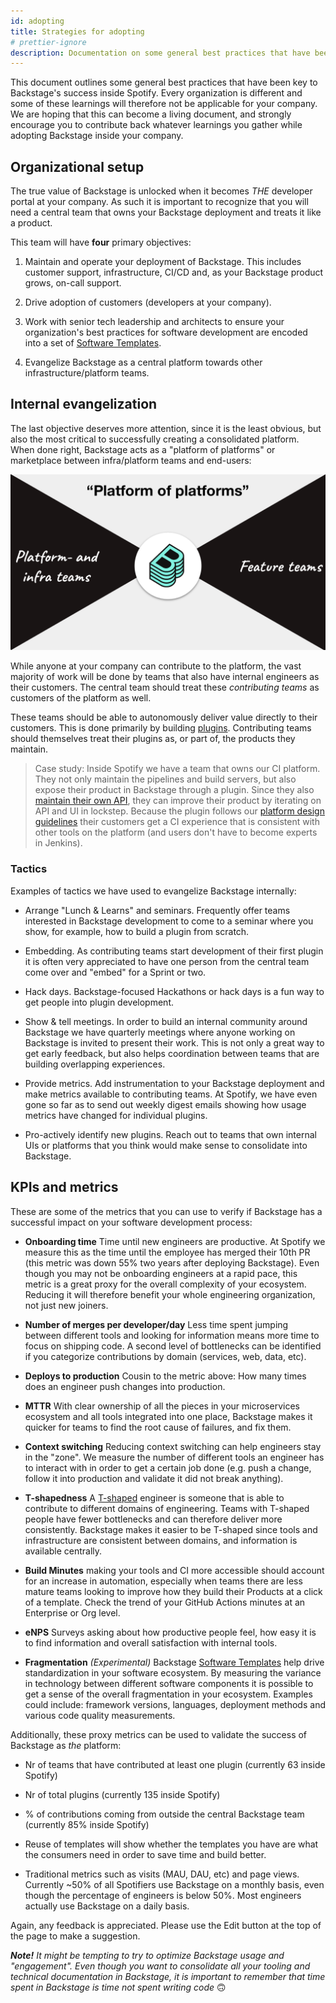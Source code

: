 ```yaml
---
id: adopting
title: Strategies for adopting
# prettier-ignore
description: Documentation on some general best practices that have been key to Backstage's success inside Spotify
---
```


This document outlines some general best practices that have been key to
Backstage's success inside Spotify. Every organization is different and some of
these learnings will therefore not be applicable for your company. We are hoping
that this can become a living document, and strongly encourage you to contribute
back whatever learnings you gather while adopting Backstage inside your company.

## Organizational setup

The true value of Backstage is unlocked when it becomes _THE_ developer portal
at your company. As such it is important to recognize that you will need a
central team that owns your Backstage deployment and treats it like a product.

This team will have **four** primary objectives:

1. Maintain and operate your deployment of Backstage. This includes customer
   support, infrastructure, CI/CD and, as your Backstage product grows, on-call
   support.

2. Drive adoption of customers (developers at your company).

3. Work with senior tech leadership and architects to ensure your organization's
   best practices for software development are encoded into a set of
   [Software Templates](../features/software-templates/index.md).

4. Evangelize Backstage as a central platform towards other
   infrastructure/platform teams.

## Internal evangelization

The last objective deserves more attention, since it is the least obvious, but
also the most critical to successfully creating a consolidated platform. When
done right, Backstage acts as a "platform of platforms" or marketplace between
infra/platform teams and end-users:

![pop](../assets/pop.png)

While anyone at your company can contribute to the platform, the vast majority
of work will be done by teams that also have internal engineers as their
customers. The central team should treat these _contributing teams_ as customers
of the platform as well.

These teams should be able to autonomously deliver value directly to their
customers. This is done primarily by building [plugins](../plugins/index.md).
Contributing teams should themselves treat their plugins as, or part of, the
products they maintain.

> Case study: Inside Spotify we have a team that owns our CI platform. They not
> only maintain the pipelines and build servers, but also expose their product
> in Backstage through a plugin. Since they also
> [maintain their own API](../plugins/call-existing-api.md), they can improve
> their product by iterating on API and UI in lockstep. Because the plugin
> follows our [platform design guidelines](../dls/design.md) their customers get
> a CI experience that is consistent with other tools on the platform (and users
> don't have to become experts in Jenkins).

### Tactics

Examples of tactics we have used to evangelize Backstage internally:

- Arrange "Lunch & Learns" and seminars. Frequently offer teams interested in
  Backstage development to come to a seminar where you show, for example, how to
  build a plugin from scratch.

- Embedding. As contributing teams start development of their first plugin it is
  often very appreciated to have one person from the central team come over and
  "embed" for a Sprint or two.

- Hack days. Backstage-focused Hackathons or hack days is a fun way to get
  people into plugin development.

- Show & tell meetings. In order to build an internal community around Backstage
  we have quarterly meetings where anyone working on Backstage is invited to
  present their work. This is not only a great way to get early feedback, but
  also helps coordination between teams that are building overlapping
  experiences.

- Provide metrics. Add instrumentation to your Backstage deployment and make
  metrics available to contributing teams. At Spotify, we have even gone so far
  as to send out weekly digest emails showing how usage metrics have changed for
  individual plugins.

- Pro-actively identify new plugins. Reach out to teams that own internal UIs or
  platforms that you think would make sense to consolidate into Backstage.

## KPIs and metrics

These are some of the metrics that you can use to verify if Backstage has a
successful impact on your software development process:

- **Onboarding time** Time until new engineers are productive. At Spotify we
  measure this as the time until the employee has merged their 10th PR (this
  metric was down 55% two years after deploying Backstage). Even though you may
  not be onboarding engineers at a rapid pace, this metric is a great proxy for
  the overall complexity of your ecosystem. Reducing it will therefore benefit
  your whole engineering organization, not just new joiners.

- **Number of merges per developer/day** Less time spent jumping between
  different tools and looking for information means more time to focus on
  shipping code. A second level of bottlenecks can be identified if you
  categorize contributions by domain (services, web, data, etc).

- **Deploys to production** Cousin to the metric above: How many times does an
  engineer push changes into production.

- **MTTR** With clear ownership of all the pieces in your microservices
  ecosystem and all tools integrated into one place, Backstage makes it quicker
  for teams to find the root cause of failures, and fix them.

- **Context switching** Reducing context switching can help engineers stay in
  the "zone". We measure the number of different tools an engineer has to
  interact with in order to get a certain job done (e.g. push a change, follow
  it into production and validate it did not break anything).

- **T-shapedness** A
  [T-shaped](https://medium.com/@jchyip/why-t-shaped-people-e8706198e437)
  engineer is someone that is able to contribute to different domains of
  engineering. Teams with T-shaped people have fewer bottlenecks and can
  therefore deliver more consistently. Backstage makes it easier to be T-shaped
  since tools and infrastructure are consistent between domains, and information
  is available centrally.
  
- **Build Minutes** making your tools and CI more accessible should account for
  an increase in automation, especially when teams there are less mature teams
  looking to improve how they build their Products at a click of a template. 
  Check the trend of your GitHub Actions minutes at an Enterprise or Org level.

- **eNPS** Surveys asking about how productive people feel, how easy it is to
  find information and overall satisfaction with internal tools.

- **Fragmentation** _(Experimental)_ Backstage
  [Software Templates](../features/software-templates/index.md) help drive
  standardization in your software ecosystem. By measuring the variance in
  technology between different software components it is possible to get a sense
  of the overall fragmentation in your ecosystem. Examples could include:
  framework versions, languages, deployment methods and various code quality
  measurements.

Additionally, these proxy metrics can be used to validate the success of
Backstage as _the_ platform:

- Nr of teams that have contributed at least one plugin (currently 63 inside
  Spotify)

- Nr of total plugins (currently 135 inside Spotify)

- % of contributions coming from outside the central Backstage team (currently
  85% inside Spotify)

- Reuse of templates will show whether the templates you have are what the consumers
  need in order to save time and build better.
  
- Traditional metrics such as visits (MAU, DAU, etc) and page views. Currently
  ~50% of all Spotifiers use Backstage on a monthly basis, even though the
  percentage of engineers is below 50%. Most engineers actually use Backstage on
  a daily basis.

Again, any feedback is appreciated. Please use the Edit button at the top of the
page to make a suggestion.

_**Note!** It might be tempting to try to optimize Backstage usage and
"engagement". Even though you want to consolidate all your tooling and technical
documentation in Backstage, it is important to remember that time spent in
Backstage is time not spent writing code_ 🙃
